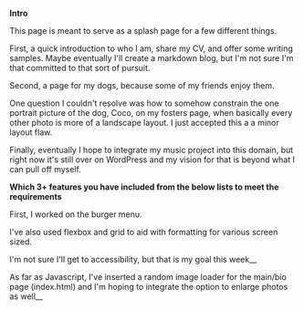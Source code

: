 **Intro**

This page is meant to serve as a splash page for a few different things.

First, a quick introduction to who I am, share my CV, and offer some writing samples. Maybe eventually I'll create a markdown blog, but I'm not sure I'm that committed to that sort of pursuit.

Second, a page for my dogs, because some of my friends enjoy them.

One question I couldn't resolve was how to somehow constrain the one portrait picture of the dog, Coco, on my fosters page, when basically every other photo is more of a landscape layout. I just accepted this a a minor layout flaw.

Finally, eventually I hope to integrate my music project into this domain, but right now it's still over on WordPress and my vision for that is beyond what I can pull off myself.


**Which 3+ features you have included from the below lists to meet the requirements**

First, I worked on the burger menu.

I've also used flexbox and grid to aid with formatting for various screen sized.

I'm not sure I'll get to accessibility, but that is my goal this week__

As far as Javascript, I've inserted a random image loader for the main/bio page (index.html) and I'm hoping to integrate the option to enlarge photos as well__
